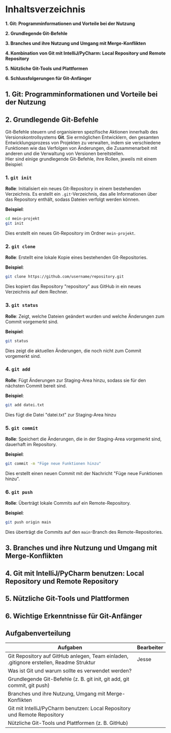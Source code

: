 # Inhaltsverzeichnis
**1. Git: Programminformationen und Vorteile bei der Nutzung**

**2. Grundlegende Git-Befehle**

**3. Branches und ihre Nutzung und Umgang mit Merge-Konflikten**

**4. Kombination von Git mit IntelliJ/PyCharm: Local Repository und Remote Repository**

**5. Nützliche Git-Tools und Plattformen**

**6. Schlussfolgerungen für Git-Anfänger**

## 1. Git: Programminformationen und Vorteile bei der Nutzung

## 2. Grundlegende Git-Befehle
Git-Befehle steuern und organisieren spezifische Aktionen innerhalb des Versionskontrollsystems **Git**. Sie ermöglichen Entwicklern, den gesamten Entwicklungsprozess von Projekten zu verwalten, indem sie verschiedene Funktionen wie das Verfolgen von Änderungen, die Zusammenarbeit mit anderen und die Verwaltung von Versionen bereitstellen.  
Hier sind einige grundlegende Git-Befehle, ihre Rollen, jeweils mit einem Beispiel:


### 1. `git init`
**Rolle**: Initialisiert ein neues Git-Repository in einem bestehenden Verzeichnis. Es erstellt ein `.git`-Verzeichnis, das alle Informationen über das Repository enthält, sodass Dateien verfolgt werden können.

**Beispiel**:
```bash
cd mein-projekt
git init
```
Dies erstellt ein neues Git-Repository im Ordner `mein-projekt`.


### 2. `git clone`
**Rolle**: Erstellt eine lokale Kopie eines bestehenden Git-Repositories.

**Beispiel**:
```bash
git clone https://github.com/username/repository.git
```
Dies kopiert das Repository "repository" aus GitHub in ein neues Verzeichnis auf dem Rechner.


### 3. `git status`
**Rolle**: Zeigt, welche Dateien geändert wurden und welche Änderungen zum Commit vorgemerkt sind.

**Beispiel**:
```bash
git status
```
Dies zeigt die aktuellen Änderungen, die noch nicht zum Commit vorgemerkt sind.


### 4. `git add`
**Rolle**: Fügt Änderungen zur Staging-Area hinzu, sodass sie für den nächsten Commit bereit sind.

**Beispiel**:
```bash
git add datei.txt
```
Dies fügt die Datei "datei.txt" zur Staging-Area hinzu


### 5. `git commit`
**Rolle**: Speichert die Änderungen, die in der Staging-Area vorgemerkt sind, dauerhaft im Repository.

**Beispiel**:
```bash
git commit -m "Füge neue Funktionen hinzu"
```
Dies erstellt einen neuen Commit mit der Nachricht "Füge neue Funktionen hinzu".


### 6. `git push`
**Rolle**: Überträgt lokale Commits auf ein Remote-Repository.

**Beispiel**:
```bash
git push origin main
```
Dies überträgt die Commits auf den `main`-Branch des Remote-Repositories.


## 3. Branches und ihre Nutzung und Umgang mit Merge-Konflikten

## 4. Git mit IntelliJ/PyCharm benutzen: Local Repository und Remote Repository

## 5. Nützliche Git-Tools und Plattformen

## 6. Wichtige Erkenntnisse für Git-Anfänger

## Aufgabenverteilung

| Aufgaben                                                                                | Bearbeiter |
|-----------------------------------------------------------------------------------------|------------|
| Git Repository auf GitHub anlegen, Team einladen, .gitignore erstellen, Readme Struktur | Jesse      |
| Was ist Git und warum sollte es verwendet werden?                                       |            |
| Grundlegende Git-Befehle (z. B. git init, git add, git commit, git push)                |            |
| Branches und ihre Nutzung, Umgang mit Merge-Konflikten                                  |            |
| Git mit IntelliJ/PyCharm benutzen: Local Repository und Remote Repository               |            |
| Nützliche Git-Tools und Plattformen (z. B. GitHub)                                      |            |
